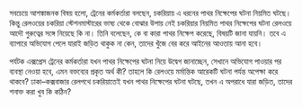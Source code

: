 সবচেয়ে আশঙ্কাজনক বিষয় হলো, ট্রেনের কর্মকর্তারা বলছেন, চকরিয়ায় এ ধরনের পাথর নিক্ষেপের ঘটনা নিয়মিত ঘটছে। কিন্তু রেলওয়ের চকরিয়া স্টেশনমাস্টারের ভাষ্য থেকে বোঝার উপায় নেই চকরিয়ার নিয়মিত পাথর নিক্ষেপের ঘটনা রেলওয়ে আদৌ গুরুত্বের সঙ্গে নিয়েছে কি না। তিনি বলেছেন, কে বা কারা পাথর নিক্ষেপ করেছে, বিষয়টি জানা যায়নি। তবে এ ব্যাপারে অভিযোগ পেলে যারাই জড়িত থাকুক না কেন, তাদের খুঁজে বের করে আইনের আওতায় আনা হবে।

পর্যটক এক্সপ্রেস ট্রেনের কর্মকর্তারা যখন পাথর নিক্ষেপের ঘটনা নিয়ে উদ্বেগ জানাচ্ছেন, সেখানে অভিযোগ পাওয়ার পর ব্যবস্থা নেওয়া হবে, এমন বক্তব্যের প্রকৃত অর্থ কী? তাহলে কি রেলওয়ে মর্মান্তিক আরেকটি ঘটনা পর্যন্ত অপেক্ষা করে থাকবে? ঢাকা–কক্সবাজার রেলপথে চকরিয়াতেই যখন পাথর নিক্ষেপের ঘটনা ঘটছে, তখন এ অপরাধে যারা জড়িত, তাদের শনাক্ত করা খুব কি কঠিন?
